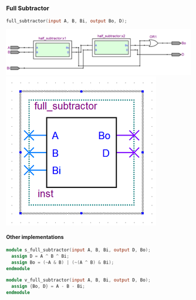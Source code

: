 ### Full Subtractor

```v
full_subtractor(input A, B, Bi, output Bo, D);
```

![RTL_View](./assets/RTL_view.png)
![Alt text](./assets/Symbol.png)

#### Other implementations

```v
module s_full_subtractor(input A, B, Bi, output D, Bo);
  assign D = A ^ B ^ Bi;
  assign Bo = (~A & B) | (~(A ^ B) & Bi);
endmodule
```

<!-- ![S-Full adder](./assets/s_RTL_view.png) -->

```v
module v_full_subtractor(input A, B, Bi, output D, Bo);
  assign {Bo, D} = A - B - Bi;
endmodule
```

<!-- ![V-Full adder](./assets/v_RTL_view.png) -->
